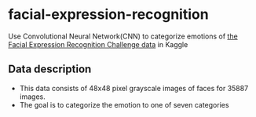 # facial-expression-recognition
Use Convolutional Neural Network(CNN) to categorize emotions of [the Facial Expression Recognition Challenge data](https://www.kaggle.com/c/challenges-in-representation-learning-facial-expression-recognition-challenge#description) in Kaggle

## Data description 
* This data consists of 48x48 pixel grayscale images of faces for 35887 images.
* The goal is to categorize the emotion to one of seven categories
